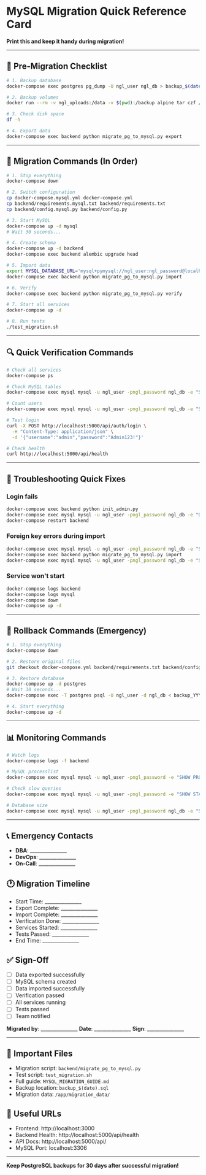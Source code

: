 # MySQL Migration Quick Reference Card

**Print this and keep it handy during migration!**

---

## 📝 Pre-Migration Checklist

```bash
# 1. Backup database
docker-compose exec postgres pg_dump -U ngl_user ngl_db > backup_$(date +%Y%m%d_%H%M%S).sql

# 2. Backup volumes
docker run --rm -v ngl_uploads:/data -v $(pwd):/backup alpine tar czf /backup/uploads_backup.tar.gz /data

# 3. Check disk space
df -h

# 4. Export data
docker-compose exec backend python migrate_pg_to_mysql.py export
```

---

## 🚀 Migration Commands (In Order)

```bash
# 1. Stop everything
docker-compose down

# 2. Switch configuration
cp docker-compose.mysql.yml docker-compose.yml
cp backend/requirements.mysql.txt backend/requirements.txt
cp backend/config.mysql.py backend/config.py

# 3. Start MySQL
docker-compose up -d mysql
# Wait 30 seconds...

# 4. Create schema
docker-compose up -d backend
docker-compose exec backend alembic upgrade head

# 5. Import data
export MYSQL_DATABASE_URL='mysql+pymysql://ngl_user:ngl_password@localhost:3306/ngl_db?charset=utf8mb4'
docker-compose exec backend python migrate_pg_to_mysql.py import

# 6. Verify
docker-compose exec backend python migrate_pg_to_mysql.py verify

# 7. Start all services
docker-compose up -d

# 8. Run tests
./test_migration.sh
```

---

## 🔍 Quick Verification Commands

```bash
# Check all services
docker-compose ps

# Check MySQL tables
docker-compose exec mysql mysql -u ngl_user -pngl_password ngl_db -e "SHOW TABLES;"

# Count users
docker-compose exec mysql mysql -u ngl_user -pngl_password ngl_db -e "SELECT COUNT(*) FROM users;"

# Test login
curl -X POST http://localhost:5000/api/auth/login \
  -H "Content-Type: application/json" \
  -d '{"username":"admin","password":"Admin123!"}'

# Check health
curl http://localhost:5000/api/health
```

---

## 🐛 Troubleshooting Quick Fixes

### Login fails
```bash
docker-compose exec backend python init_admin.py
docker-compose exec mysql mysql -u ngl_user -pngl_password ngl_db -e "DELETE FROM sessions;"
docker-compose restart backend
```

### Foreign key errors during import
```bash
docker-compose exec mysql mysql -u ngl_user -pngl_password ngl_db -e "SET FOREIGN_KEY_CHECKS=0;"
docker-compose exec backend python migrate_pg_to_mysql.py import
docker-compose exec mysql mysql -u ngl_user -pngl_password ngl_db -e "SET FOREIGN_KEY_CHECKS=1;"
```

### Service won't start
```bash
docker-compose logs backend
docker-compose logs mysql
docker-compose down
docker-compose up -d
```

---

## 🔄 Rollback Commands (Emergency)

```bash
# 1. Stop everything
docker-compose down

# 2. Restore original files
git checkout docker-compose.yml backend/requirements.txt backend/config.py

# 3. Restore database
docker-compose up -d postgres
# Wait 30 seconds...
docker-compose exec -T postgres psql -U ngl_user -d ngl_db < backup_YYYYMMDD_HHMMSS.sql

# 4. Start everything
docker-compose up -d
```

---

## 📊 Monitoring Commands

```bash
# Watch logs
docker-compose logs -f backend

# MySQL processlist
docker-compose exec mysql mysql -u ngl_user -pngl_password -e "SHOW PROCESSLIST;"

# Check slow queries
docker-compose exec mysql mysql -u ngl_user -pngl_password -e "SHOW STATUS LIKE 'Slow_queries';"

# Database size
docker-compose exec mysql mysql -u ngl_user -pngl_password ngl_db -e "SELECT table_schema AS 'Database', ROUND(SUM(data_length + index_length) / 1024 / 1024, 2) AS 'Size (MB)' FROM information_schema.tables WHERE table_schema='ngl_db';"
```

---

## 📞 Emergency Contacts

- **DBA**: _______________
- **DevOps**: _______________
- **On-Call**: _______________

## 🕐 Migration Timeline

- Start Time: _______________
- Export Complete: _______________
- Import Complete: _______________
- Verification Done: _______________
- Services Started: _______________
- Tests Passed: _______________
- End Time: _______________

## ✅ Sign-Off

- [ ] Data exported successfully
- [ ] MySQL schema created
- [ ] Data imported successfully
- [ ] Verification passed
- [ ] All services running
- [ ] Tests passed
- [ ] Team notified

**Migrated by**: _______________
**Date**: _______________
**Sign**: _______________

---

## 📁 Important Files

- Migration script: `backend/migrate_pg_to_mysql.py`
- Test script: `test_migration.sh`
- Full guide: `MYSQL_MIGRATION_GUIDE.md`
- Backup location: `backup_$(date).sql`
- Migration data: `/app/migration_data/`

## 🔗 Useful URLs

- Frontend: http://localhost:3000
- Backend Health: http://localhost:5000/api/health
- API Docs: http://localhost:5000/api/
- MySQL Port: localhost:3306

---

**Keep PostgreSQL backups for 30 days after successful migration!**
